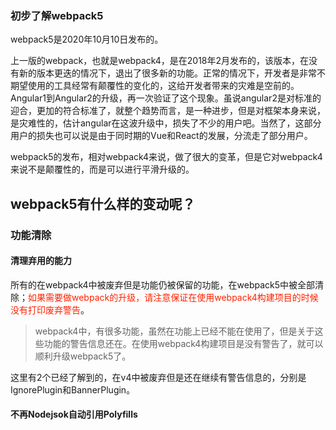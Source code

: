 ### 初步了解webpack5

webpack5是2020年10月10日发布的。

上一版的webpack，也就是webpack4，是在2018年2月发布的，该版本，在没有新的版本更迭的情况下，退出了很多新的功能。正常的情况下，开发者是非常不期望使用的工具经常有颠覆性的变化的，这给开发者带来的灾难是空前的。Angular1到Angular2的升级，再一次验证了这个现象。虽说angular2是对标准的迎合，更加的符合标准了，就整个趋势而言，是一种进步，但是对框架本身来说，是灾难性的，估计angular在这波升级中，损失了不少的用户吧。当然了，这部分用户的损失也可以说是由于同时期的Vue和React的发展，分流走了部分用户。

webpack5的发布，相对webpack4来说，做了很大的变革，但是它对webpack4来说不是颠覆性的，而是可以进行平滑升级的。

## webpack5有什么样的变动呢？

### 功能清除

#### 清理弃用的能力

所有的在webpack4中被废弃但是功能仍被保留的功能，在webpack5中被全部清除；<font color="#f20">如果需要做webpack的升级，请注意保证在使用webpack4构建项目的时候没有打印废弃警告</font>。

> webpack4中，有很多功能，虽然在功能上已经不能在使用了，但是关于这些功能的警告信息还在。在使用webpack4构建项目是没有警告了，就可以顺利升级webpack5了。

这里有2个已经了解到的，在v4中被废弃但是还在继续有警告信息的，分别是IgnorePlugin和BannerPlugin。

#### 不再Nodejsok自动引用Polyfills

